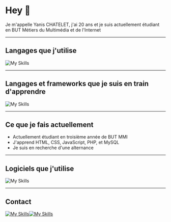 # Hey 👋 
Je m'appelle Yanis CHATELET, j'ai 20 ans et je suis actuellement étudiant en BUT Métiers du Multimédia et de l'Internet

---
## Langages que j'utilise
![My Skills](https://skillicons.dev/icons?i=html,css,js,php,mysql,py)

---
## Langages et frameworks que je suis en train d'apprendre
![My Skills](https://skillicons.dev/icons?i=cs,react,nodejs,kotlin)

---
## Ce que je fais actuellement
- Actuellement étudiant en troisième année de BUT MMI
- J'apprend HTML, CSS, JavaScript, PHP, et MySQL
- Je suis en recherche d'une alternance

---
## Logiciels que j'utilise
![My Skills](https://skillicons.dev/icons?i=vscode,git,github,unity,wordpress,figma,ps)

---
## Contact
[![My Skills](https://skillicons.dev/icons?i=linkedin)](https://www.linkedin.com/in/yanis-chatelet-73953a221)[![My Skills](https://skillicons.dev/icons?i=chrome)](https://chatelet-yanis.fr/)
